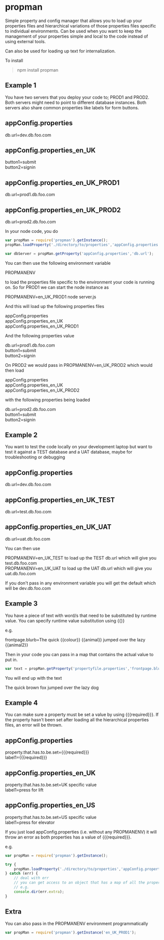 # propman
Simple property and config manager that allows you to load up your properties files and hierarchical variations of those 
properties files specific to individual environments. Can be used when you want to keep the management of your properties 
simple and local to the code instead of using external tools. 

Can also be used for loading up text for internalization.
 
To install

> npm install propman

## Example 1
You have two servers that you deploy your code to; PROD1 and PROD2. Both servers might need to point to different 
database instances. Both servers also share common properties like labels for form buttons.

appConfig.properties
------------------------
db.url=dev.db.foo.com

appConfig.properties_en_UK
------------------------
button1=submit<br />
button2=signin<br />

appConfig.properties_en_UK_PROD1
------------------------
db.url=prod1.db.foo.com

appConfig.properties_en_UK_PROD2
------------------------
db.url=prod2.db.foo.com

In your node code, you do

```javascript
var propMan = require('propman').getInstance();
propMan.loadProperty('./directory/to/properties','appConfig.properties');

var dbServer = propMan.getProperty('appConfig.properties','db.url');
```

You can then use the following environment variable 

PROPMANENV

to load the properties file specific to the environment your code is running on. So for PROD1 we can start the node instance as

PROPMANENV=en_UK_PROD1 node server.js

And this will load up the following properties files

appConfig.properties<br />
appConfig.properties_en_UK<br />
appConfig.properties_en_UK_PROD1<br />

And the following properties value

db.url=prod1.db.foo.com<br />
button1=submit<br />
button2=signin<br />

On PROD2 we would pass in PROPMANENV=en_UK_PROD2 which would then load

appConfig.properties<br />
appConfig.properties_en_UK<br />
appConfig.properties_en_UK_PROD2<br />

with the following properties being loaded

db.url=prod2.db.foo.com<br />
button1=submit<br />
button2=signin<br />

## Example 2
You want to test the code locally on your development laptop but want to test it against a TEST database and a UAT database, 
maybe for troubleshooting or debugging

appConfig.properties
------------------------
db.url=dev.db.foo.com

appConfig.properties_en_UK_TEST
------------------------
db.url=test.db.foo.com

appConfig.properties_en_UK_UAT
------------------------
db.url=uat.db.foo.com

You can then use 

PROPMANENV=en_UK_TEST to load up the TEST db.url which  will give you test.db.foo.com<br />
PROPMANENV=en_UK_UAT to load up the UAT db.url which will give you uat.db.foo.com

If you don't pass in any environment variable you will get the default which will be dev.db.foo.com

## Example 3
You have a piece of text with word/s that need to be substituted by runtime value. You can specify runtime value substitution using {{}}

e.g.

frontpage.blurb=The quick {{colour}} {{animal}} jumped over the lazy {{animal2}}

Then in your code you can pass in a map that contains the actual value to put in.

```javascript
var text = propMan.getProperty('propertyfile.properties','frontpage.blurb', {colour : 'brown', animal: 'fox', animal2: 'dog'});
```

You will end up with the text

The quick brown fox jumped over the lazy dog

## Example 4
You can make sure a property must be set a value by using {{{required}}}. If the property hasn't been set after loading 
all the hierarchical properties files, an error will be thrown.

appConfig.properties
------------------------
property.that.has.to.be.set={{{required}}}<br />
label1={{{required}}}<br />


appConfig.properties_en_UK
------------------------
property.that.has.to.be.set=UK specific value<br />
label1=press for lift<br />

appConfig.properties_en_US
------------------------
property.that.has.to.be.set=US specific value<br />
label1=press for elevator<br />

If you just load appConfig.properties (i.e. without any PROPMANENV) it will throw an error as both properties has a value of {{{required}}}.

e.g.

```javascript
var propMan = require('propman').getInstance();

try {
    propMan.loadProperty('./directory/to/properties','appConfig.properties');
} catch (err) {
    // deal with err
    // you can get access to an object that has a map of all the properties that has been set {{{required}}} by using err.extra
    // e.g.
    console.dir(err.extra);
}
```

## Extra
You can also pass in the PROPMANENV environment programmatically

```javascript
var propMan = require('propman').getInstance('en_UK_PROD1');
```



